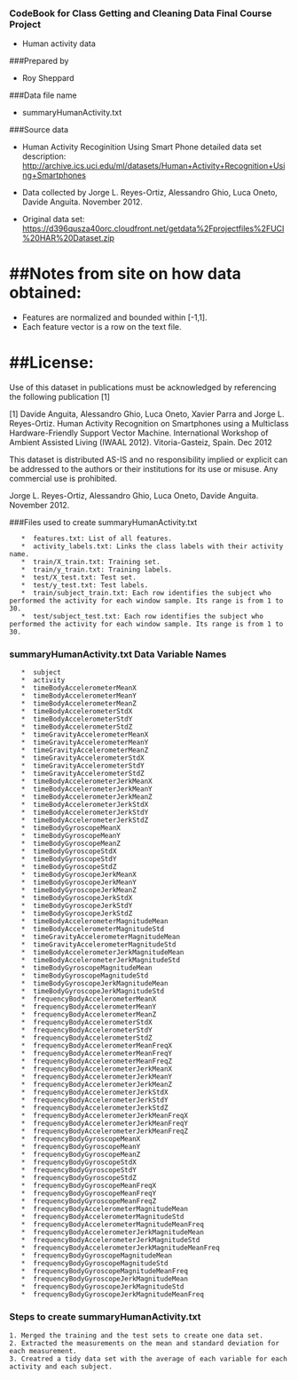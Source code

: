 ### CodeBook for Class Getting and Cleaning Data Final Course Project
* Human activity data 

###Prepared by 
* Roy Sheppard

###Data file name
* summaryHumanActivity.txt

###Source data  
* Human Activity Recoginition Using Smart Phone detailed data set description:  http://archive.ics.uci.edu/ml/datasets/Human+Activity+Recognition+Using+Smartphones

* Data collected by Jorge L. Reyes-Ortiz, Alessandro Ghio, Luca Oneto, Davide Anguita. November 2012. 
* Original data set:  https://d396qusza40orc.cloudfront.net/getdata%2Fprojectfiles%2FUCI%20HAR%20Dataset.zip   


##Notes from site on how data obtained: 
======
- Features are normalized and bounded within [-1,1].
- Each feature vector is a row on the text file.

##License:
========
Use of this dataset in publications must be acknowledged by referencing the following publication [1] 

[1] Davide Anguita, Alessandro Ghio, Luca Oneto, Xavier Parra and Jorge L. Reyes-Ortiz. Human Activity Recognition on Smartphones using a Multiclass Hardware-Friendly Support Vector Machine. International Workshop of Ambient Assisted Living (IWAAL 2012). Vitoria-Gasteiz, Spain. Dec 2012

This dataset is distributed AS-IS and no responsibility implied or explicit can be addressed to the authors or their institutions for its use or misuse. Any commercial use is prohibited.

Jorge L. Reyes-Ortiz, Alessandro Ghio, Luca Oneto, Davide Anguita. November 2012.

###Files used to create summaryHumanActivity.txt

       *  features.txt: List of all features.
       *  activity_labels.txt: Links the class labels with their activity name.
       *  train/X_train.txt: Training set.
       *  train/y_train.txt: Training labels.
       *  test/X_test.txt: Test set.
       *  test/y_test.txt: Test labels.
       *  train/subject_train.txt: Each row identifies the subject who performed the activity for each window sample. Its range is from 1 to 30. 
       *  test/subject_test.txt: Each row identifies the subject who performed the activity for each window sample. Its range is from 1 to 30. 

### summaryHumanActivity.txt Data Variable Names 
       *  subject  
       *  activity  
       *  timeBodyAccelerometerMeanX         *  timeBodyAccelerometerMeanY         *  timeBodyAccelerometerMeanZ         *  timeBodyAccelerometerStdX         *  timeBodyAccelerometerStdY         *  timeBodyAccelerometerStdZ         *  timeGravityAccelerometerMeanX         *  timeGravityAccelerometerMeanY         *  timeGravityAccelerometerMeanZ         *  timeGravityAccelerometerStdX         *  timeGravityAccelerometerStdY         *  timeGravityAccelerometerStdZ         *  timeBodyAccelerometerJerkMeanX         *  timeBodyAccelerometerJerkMeanY         *  timeBodyAccelerometerJerkMeanZ         *  timeBodyAccelerometerJerkStdX         *  timeBodyAccelerometerJerkStdY         *  timeBodyAccelerometerJerkStdZ         *  timeBodyGyroscopeMeanX         *  timeBodyGyroscopeMeanY         *  timeBodyGyroscopeMeanZ         *  timeBodyGyroscopeStdX         *  timeBodyGyroscopeStdY         *  timeBodyGyroscopeStdZ         *  timeBodyGyroscopeJerkMeanX         *  timeBodyGyroscopeJerkMeanY         *  timeBodyGyroscopeJerkMeanZ         *  timeBodyGyroscopeJerkStdX         *  timeBodyGyroscopeJerkStdY         *  timeBodyGyroscopeJerkStdZ         *  timeBodyAccelerometerMagnitudeMean         *  timeBodyAccelerometerMagnitudeStd         *  timeGravityAccelerometerMagnitudeMean         *  timeGravityAccelerometerMagnitudeStd         *  timeBodyAccelerometerJerkMagnitudeMean         *  timeBodyAccelerometerJerkMagnitudeStd         *  timeBodyGyroscopeMagnitudeMean         *  timeBodyGyroscopeMagnitudeStd         *  timeBodyGyroscopeJerkMagnitudeMean         *  timeBodyGyroscopeJerkMagnitudeStd         *  frequencyBodyAccelerometerMeanX         *  frequencyBodyAccelerometerMeanY         *  frequencyBodyAccelerometerMeanZ         *  frequencyBodyAccelerometerStdX         *  frequencyBodyAccelerometerStdY         *  frequencyBodyAccelerometerStdZ         *  frequencyBodyAccelerometerMeanFreqX         *  frequencyBodyAccelerometerMeanFreqY         *  frequencyBodyAccelerometerMeanFreqZ         *  frequencyBodyAccelerometerJerkMeanX         *  frequencyBodyAccelerometerJerkMeanY         *  frequencyBodyAccelerometerJerkMeanZ         *  frequencyBodyAccelerometerJerkStdX         *  frequencyBodyAccelerometerJerkStdY         *  frequencyBodyAccelerometerJerkStdZ         *  frequencyBodyAccelerometerJerkMeanFreqX         *  frequencyBodyAccelerometerJerkMeanFreqY         *  frequencyBodyAccelerometerJerkMeanFreqZ         *  frequencyBodyGyroscopeMeanX         *  frequencyBodyGyroscopeMeanY         *  frequencyBodyGyroscopeMeanZ         *  frequencyBodyGyroscopeStdX         *  frequencyBodyGyroscopeStdY         *  frequencyBodyGyroscopeStdZ         *  frequencyBodyGyroscopeMeanFreqX         *  frequencyBodyGyroscopeMeanFreqY         *  frequencyBodyGyroscopeMeanFreqZ         *  frequencyBodyAccelerometerMagnitudeMean         *  frequencyBodyAccelerometerMagnitudeStd         *  frequencyBodyAccelerometerMagnitudeMeanFreq         *  frequencyBodyAccelerometerJerkMagnitudeMean         *  frequencyBodyAccelerometerJerkMagnitudeStd         *  frequencyBodyAccelerometerJerkMagnitudeMeanFreq         *  frequencyBodyGyroscopeMagnitudeMean         *  frequencyBodyGyroscopeMagnitudeStd         *  frequencyBodyGyroscopeMagnitudeMeanFreq         *  frequencyBodyGyroscopeJerkMagnitudeMean         *  frequencyBodyGyroscopeJerkMagnitudeStd         *  frequencyBodyGyroscopeJerkMagnitudeMeanFreq  
       
### Steps to create summaryHumanActivity.txt
	1. Merged the training and the test sets to create one data set.
	2. Extracted the measurements on the mean and standard deviation for each measurement.
	3. Creatred a tidy data set with the average of each variable for each activity and each subject.